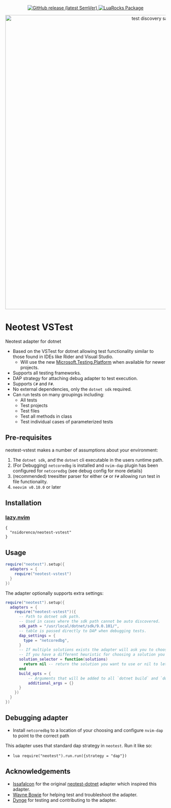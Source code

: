 <p align="center">
<a href="https://github.com/nsidorenco/neotest-vstest/releases">
  <img alt="GitHub release (latest SemVer)" src="https://img.shields.io/github/v/release/nsidorenco/neotest-vstest?style=for-the-badge">
</a>
<a href="https://luarocks.org/modules/nsidorenco/neotest-vstest">
  <img alt="LuaRocks Package" src="https://img.shields.io/luarocks/v/nsidorenco/neotest-vstest?logo=lua&color=purple&style=for-the-badge">
</a>
</p>

<p align="center">
  <img
    width="923"
    alt="test discovery sample"
    src="https://github.com/user-attachments/assets/7e297d7a-f06d-44a9-adef-92131185e8ca" />
</p>


# Neotest VSTest

Neotest adapter for dotnet

- Based on the VSTest for dotnet allowing test functionality similar to those found in IDEs like Rider and Visual Studio.
  - Will use the new [Microsoft.Testing.Platform](https://learn.microsoft.com/en-us/dotnet/core/testing/microsoft-testing-platform-intro?tabs=dotnetcli) when available for newer projects.
- Supports all testing frameworks.
- DAP strategy for attaching debug adapter to test execution.
- Supports `C#` and `F#`.
- No external dependencies, only the `dotnet sdk` required.
- Can run tests on many groupings including:
  - All tests
  - Test projects
  - Test files
  - Test all methods in class
  - Test individual cases of parameterized tests

## Pre-requisites

neotest-vstest makes a number of assumptions about your environment:

1. The `dotnet sdk`, and the `dotnet` cli executable in the users runtime path.
2. (For Debugging) `netcoredbg` is installed and `nvim-dap` plugin has been configured for `netcoredbg` (see debug config for more details)
3. (recommended) treesitter parser for either `C#` or `F#` allowing run test in file functionality.
4. `neovim v0.10.0` or later

## Installation

### [lazy.nvim](https://github.com/folke/lazy.nvim)

```
{
  "nsidorenco/neotest-vstest"
}
```

## Usage

```lua
require("neotest").setup({
  adapters = {
    require("neotest-vstest")
  }
})
```

The adapter optionally supports extra settings:

```lua
require("neotest").setup({
  adapters = {
    require("neotest-vstest")({
      -- Path to dotnet sdk path.
      -- Used in cases where the sdk path cannot be auto discovered.
      sdk_path = "/usr/local/dotnet/sdk/9.0.101/",
      -- table is passed directly to DAP when debugging tests.
      dap_settings = {
        type = "netcoredbg",
      }
      -- If multiple solutions exists the adapter will ask you to choose one.
      -- If you have a different heuristic for choosing a solution you can provide a function here.
      solution_selector = function(solutions)
        return nil -- return the solution you want to use or nil to let the adapter choose.
      end
      build_opts = {
          -- Arguments that will be added to all `dotnet build` and `dotnet msbuild` commands
          additional_args = {}
      }
    })
  }
})
```

## Debugging adapter

- Install `netcoredbg` to a location of your choosing and configure `nvim-dap` to point to the correct path

This adapter uses that standard dap strategy in `neotest`. Run it like so:

- `lua require("neotest").run.run({strategy = "dap"})`

## Acknowledgements

- [Issafalcon](https://github.com/Issafalcon) for the original [neotest-dotnet](https://github.com/Issafalcon/neotest-dotnet) adapter which inspired this adapter.
- [Wayne Bowie](https://github.com/waynebowie99) for helping test and troubleshoot the adapter.
- [Dynge](https://github.com/Dynge) for testing and contributing to the adapter.
